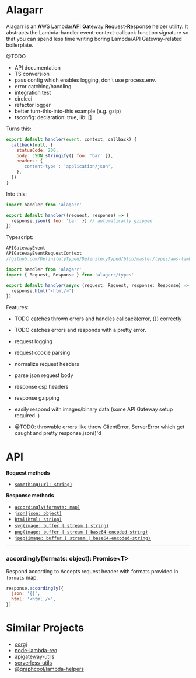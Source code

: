 # Alagarr

Alagarr is an **A**WS **L**ambda/**A**PI **Ga**teway **R**equest-**R**esponse
helper utility. It abstracts the Lambda-handler event-context-callback function
signature so that you can spend less time writing boring Lambda/API
Gateway-related boilerplate.

@TODO

* API documentation
* TS conversion
* pass config which enables logging, don't use process.env.
* error catching/handling
* integration test
* circleci
* refactor logger
* better turn-this-into-this example (e.g. gzip)
* tsconfig: declaration: true, lib: []

Turns this:

```js
export default handler(event, context, callback) {
  callback(null, {
    statusCode: 200,
    body: JSON.stringify({ foo: 'bar' }),
    headers: {
      'content-type': 'application/json',
    },
  })
}
```

Into this:

```js
import handler from 'alagarr'

export default handler((request, response) => {
  response.json({ foo: 'bar' }) // automatically gzipped
})
```

Typescript:

```ts
APIGatewayEvent
APIGatewayEventRequestContext
//github.com/DefinitelyTyped/DefinitelyTyped/blob/master/types/aws-lambda/index.d.ts

import handler from 'alagarr'
import { Request, Response } from 'alagarr/types'

export default handler(async (request: Request, response: Response) => {
  response.html('<html/>')
})
```

Features:

* TODO catches thrown errors and handles callback(error, {}) correctly
* TODO catches errors and responds with a pretty error.
* request logging
* request cookie parsing
* normalize request headers
* parse json request body
* response csp headers
* response gzipping
* easily respond with images/binary data (some API Gateway setup required..)

* @TODO: throwable errors like throw ClientError, ServerError which get caught
  and pretty response.json()'d

# API

**Request methods**

* [`something(url: string)`](#api-something)

**Response methods**

* [`accordingly(formats: map)`](#api-response-accordingly)
* [`json(json: object)`](#api-response-json)
* [`html(html: string)`](#api-response-html)
* [`svg(image: buffer | stream | string)`](#api-response-svg)
* [`png(image: buffer | stream | base64-encoded-string)`](#api-response-png)
* [`jpeg(image: buffer | stream | base64-encoded-string)`](#api-response-jpeg)

---

<a name="api-response-accordingly" />

### accordingly(formats: object): Promise\<T>

Respond according to Accepts request header with formats provided in `formats`
map.

```js
response.accordingly({
  json: '{}',
  html: '<html />',
})
```

# Similar Projects

* [corgi](https://github.com/balmbees/corgi)
* [node-lambda-req](https://github.com/doomhz/node-lambda-req)
* [apigateway-utils](https://github.com/silvermine/apigateway-utils)
* [serverless-utils](https://github.com/silvermine/serverless-utils)
* [@graphcool/lambda-helpers](https://www.npmjs.com/package/lambda-helpers)
